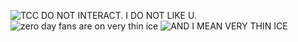 ![TCC DO NOT INTERACT. I DO NOT LIKE U.](https://file.garden/ZwJJ__yFCBBq7Txo/cooltext467844879096049.gif)
![zero day fans are on very thin ice](https://file.garden/ZwJJ__yFCBBq7Txo/cooltext467844798137236.gif)
![AND I MEAN VERY THIN ICE](https://file.garden/ZwJJ__yFCBBq7Txo/cooltext467876671251501.gif)








